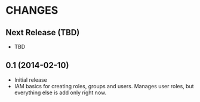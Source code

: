 CHANGES
=======

Next Release (TBD)
------------------

 - TBD

0.1 (2014-02-10)
----------------

- Initial release
- IAM basics for creating roles, groups and users. Manages user roles, but everything else is add only right now.


